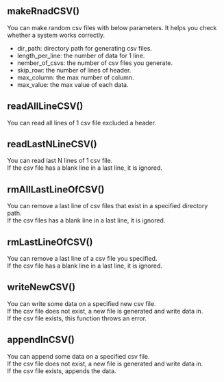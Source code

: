 ## makeRnadCSV()
You can make random csv files with below parameters.
It helps you check whether a system works correctly.

- dir_path: directory path for generating csv files.
- length_per_line: the number of data for 1 line.
- nember_of_csvs: the number of csv files you generate.
- skip_row: the number of lines of header.
- max_column: the max number of column.
- max_value: the max value of each data.


## readAllLineCSV()
You can read all lines of 1 csv file excluded a header.


## readLastNLineCSV()
You can read last N lines of 1 csv file.  
If the csv file has a blank line in a last line, it is ignored.


## rmAllLastLineOfCSV()
You can remove a last line of csv files that exist in a specified directory path.  
If the csv files has a blank line in a last line, it is ignored.
  

## rmLastLineOfCSV()
You can remove a last line of a csv file you specified.  
If the csv file has a blank line in a last line, it is ignored.
  

## writeNewCSV()
You can write some data on a specified new csv file.  
If the csv file does not exist, a new file is generated and write data in.  
If the csv file exists, this function throws an error.
  

## appendInCSV()
You can append some data on a specified csv file.  
If the csv file does not exist, a new file is generated and write data in.  
If the csv file exists, appends the data.
